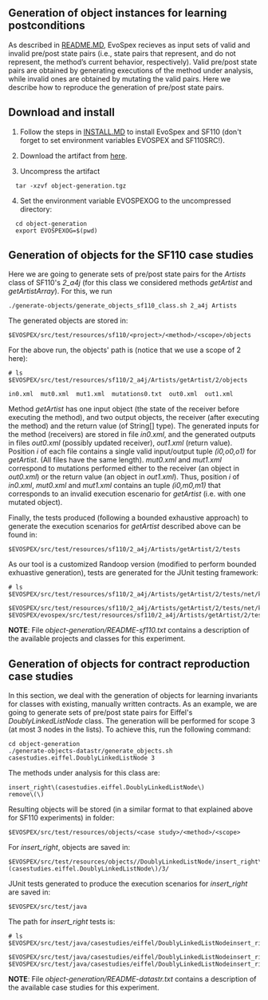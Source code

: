 ## Generation of object instances for learning postconditions

As described in [README.MD](README.md), EvoSpex recieves as input sets of valid and invalid pre/post state pairs (i.e., state pairs that represent, and do not represent, the method’s current behavior, respectively). Valid pre/post state pairs are obtained by generating executions of the method under analysis, while invalid ones are obtained by mutating the valid pairs. Here we describe how to reproduce the generation of pre/post state pairs.

## Download and install

1. Follow the steps in [INSTALL.MD](INSTALL.md) to install EvoSpex and SF110 (don't forget to set environment variables EVOSPEX and SF110SRC!).

2. Download the artifact from [here](https://mega.nz/file/W9QHSABY#tEwNKJUBwp3ZvoDN-nzpkJraqvNfucO9l6kNcstocek).

3. Uncompress the artifact
```
  tar -xzvf object-generation.tgz

```

4. Set the environment variable EVOSPEXOG to the uncompressed directory:
```
  cd object-generation
  export EVOSPEXOG=$(pwd)
```

## Generation of objects for the SF110 case studies

Here we are going to generate sets of pre/post state pairs for the *Artists* class of SF110's *2_a4j* (for this class we considered methods *getArtist* and *getArtistArray*). For this, we run 

```
./generate-objects/generate_objects_sf110_class.sh 2_a4j Artists
```

The generated objects are stored in:

```
$EVOSPEX/src/test/resources/sf110/<project>/<method>/<scope>/objects
```

For the above run, the objects' path is (notice that we use a scope of 2 here):

```
# ls $EVOSPEX/src/test/resources/sf110/2_a4j/Artists/getArtist/2/objects

in0.xml  mut0.xml  mut1.xml  mutations0.txt  out0.xml  out1.xml
```

Method *getArtist* has one input object (the state of the receiver before executing the method), and two output objects, the receiver (after executing the method) and the return value (of String[] type). The generated inputs for the method (receivers) are stored in file *in0.xml*, and the generated outputs in files *out0.xml* (possibly updated receiver), *out1.xml* (return value). Position *i* of each file contains a single valid input/output tuple *(i0,o0,o1)* for *getArtist*. (All files have the same length). *mut0.xml* and *mut1.xml* correspond to mutations performed either to the receiver (an object in *out0.xml*) or the return value (an object in *out1.xml*). Thus, position *i* of *in0.xml*, *mut0.xml* and *mut1.xml* contains an tuple *(i0,m0,m1)* that corresponds to an invalid execution escenario for *getArtist* (i.e. with one mutated object).

Finally, the tests produced (following a bounded exhaustive approach) to generate the execution scenarios for *getArtist* described above can be found in:

```
$EVOSPEX/src/test/resources/sf110/2_a4j/Artists/getArtist/2/tests
```

As our tool is a customized Randoop version (modified to perform bounded exhuastive generation), tests are generated for the JUnit testing framework:

```
# ls $EVOSPEX/src/test/resources/sf110/2_a4j/Artists/getArtist/2/tests/net/kencochrane/a4j/beans/RegressionTest*

$EVOSPEX/src/test/resources/sf110/2_a4j/Artists/getArtist/2/tests/net/kencochrane/a4j/beans/RegressionTest0.java
$EVOSPEX/evospex/src/test/resources/sf110/2_a4j/Artists/getArtist/2/tests/net/kencochrane/a4j/beans/RegressionTestDriver.java
```

**NOTE**: File *object-generation/README-sf110.txt* contains a description of the available projects and classes for this experiment.

## Generation of objects for contract reproduction case studies

In this section, we deal with the generation of objects for learning invariants for classes with existing, manually written contracts. As an example, we are going to generate sets of pre/post state pairs for Eiffel's *DoublyLinkedListNode* class. The generation will be performed for scope 3 (at most 3 nodes in the lists). To achieve this, run the following command:

```
cd object-generation
./generate-objects-datastr/generate_objects.sh casestudies.eiffel.DoublyLinkedListNode 3
```

The methods under analysis for this class are:

```
insert_right\(casestudies.eiffel.DoublyLinkedListNode\)
remove\(\)
```

Resulting objects will be stored (in a similar format to that explained above for SF110 experiments) in folder:

```
$EVOSPEX/src/test/resources/objects/<case study>/<method>/<scope>
```

For *insert_right*, objects are saved in:

```
$EVOSPEX/src/test/resources/objects//DoublyLinkedListNode/insert_right\(casestudies.eiffel.DoublyLinkedListNode\)/3/
```

JUnit tests generated to produce the execution scenarios for *insert_right* are saved in:

```
$EVOSPEX/src/test/java
```

The path for *insert_right* tests is:

```
# ls $EVOSPEX/src/test/java/casestudies/eiffel/DoublyLinkedListNodeinsert_right3S*

$EVOSPEX/src/test/java/casestudies/eiffel/DoublyLinkedListNodeinsert_right3Suite.java
$EVOSPEX/src/test/java/casestudies/eiffel/DoublyLinkedListNodeinsert_right3Suite0.java
```

**NOTE**: File *object-generation/README-datastr.txt* contains a description of the available case studies for this experiment.
